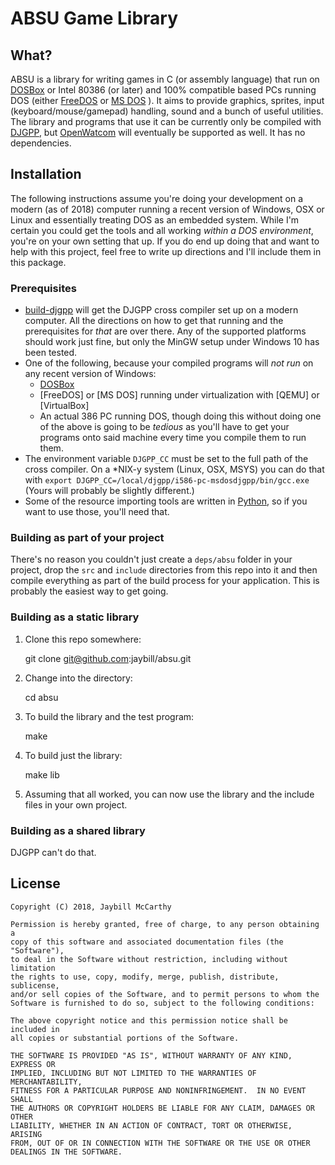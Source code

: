# ABSU Game Library

## What?
ABSU is a library for writing games in C (or assembly language) that run on [DOSBox](https://dosbox.com) or Intel 80386 (or later) and 100% compatible based PCs running DOS (either [FreeDOS](http://www.freedos.org/) or [MS DOS](https://en.wikipedia.org/wiki/MS-DOS) ). It aims to provide graphics, sprites, input (keyboard/mouse/gamepad) handling, sound and a bunch of useful utilities. The library and programs that use it can be currently only be compiled with [DJGPP](http://www.delorie.com/djgpp/), but [OpenWatcom](http://openwatcom.org/) will eventually be supported as well. It has no dependencies.

## Installation
The following instructions assume you're doing your development on a modern (as of 2018) computer running a recent version of Windows, OSX or Linux and essentially treating DOS as an embedded system. While I'm certain you could get the tools and all working _within a DOS environment_, you're on your own setting that up. If you do end up doing that and want to help with this project, feel free to write up directions and I'll include them in this package.

### Prerequisites
* [build-djgpp](https://github.com/andrewwutw/build-djgpp) will get the DJGPP cross compiler set up on a modern computer. All the directions on how to get that running and the prerequisites for _that_ are over there. Any of the supported platforms should work just fine, but only the MinGW setup under Windows 10 has been tested. 
* One of the following, because your compiled programs will _not run_ on any recent version of Windows:
    * [DOSBox](https://www.dosbox.com/)
    * [FreeDOS] or [MS DOS] running under virtualization with [QEMU] or [VirtualBox]
    * An actual 386 PC running DOS, though doing this without doing one of the above is going to be _tedious_ as you'll have to get your programs onto said machine every time you compile them to run them.
* The environment variable `DJGPP_CC` must be set to the full path of the cross compiler. On a *NIX-y system (Linux, OSX, MSYS) you can do that with `export DJGPP_CC=/local/djgpp/i586-pc-msdosdjgpp/bin/gcc.exe` (Yours will probably be slightly different.)
* Some of the resource importing tools are written in [Python](https://www.python.org/), so if you want to use those, you'll need that.

### Building as part of your project
There's no reason you couldn't just create a `deps/absu` folder in your project, drop the `src` and `include` directories from this repo into it and then compile everything as part of the build process for your application. This is probably the easiest way to get going.

### Building as a static library
1. Clone this repo somewhere:

    git clone git@github.com:jaybill/absu.git

1. Change into the directory:

    cd absu

1. To build the library and the test program:

    make

1. To build just the library:

    make lib

1. Assuming that all worked, you can now use the library and the include files in your own project. 

### Building as a shared library
DJGPP can't do that.

## License

    Copyright (C) 2018, Jaybill McCarthy 

    Permission is hereby granted, free of charge, to any person obtaining a 
    copy of this software and associated documentation files (the "Software"), 
    to deal in the Software without restriction, including without limitation 
    the rights to use, copy, modify, merge, publish, distribute, sublicense, 
    and/or sell copies of the Software, and to permit persons to whom the 
    Software is furnished to do so, subject to the following conditions: 

    The above copyright notice and this permission notice shall be included in 
    all copies or substantial portions of the Software. 

    THE SOFTWARE IS PROVIDED "AS IS", WITHOUT WARRANTY OF ANY KIND, EXPRESS OR 
    IMPLIED, INCLUDING BUT NOT LIMITED TO THE WARRANTIES OF MERCHANTABILITY, 
    FITNESS FOR A PARTICULAR PURPOSE AND NONINFRINGEMENT.  IN NO EVENT SHALL 
    THE AUTHORS OR COPYRIGHT HOLDERS BE LIABLE FOR ANY CLAIM, DAMAGES OR OTHER 
    LIABILITY, WHETHER IN AN ACTION OF CONTRACT, TORT OR OTHERWISE, ARISING 
    FROM, OUT OF OR IN CONNECTION WITH THE SOFTWARE OR THE USE OR OTHER 
    DEALINGS IN THE SOFTWARE. 

